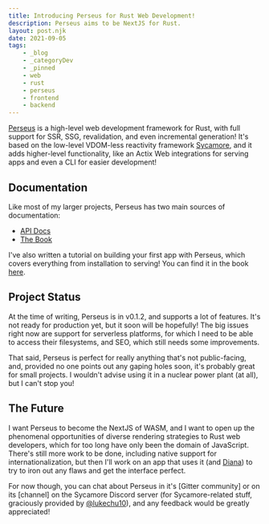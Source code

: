 ```yaml
---
title: Introducing Perseus for Rust Web Development!
description: Perseus aims to be NextJS for Rust.
layout: post.njk
date: 2021-09-05
tags:
    - _blog
    - _categoryDev
    - _pinned
    - web
    - rust
    - perseus
    - frontend
    - backend
---
```


[Perseus](https://github.com/arctic-hen7/perseus) is a high-level web development framework for Rust, with full support for SSR, SSG, revalidation, and even incremental generation! It's based on the low-level VDOM-less reactivity framework [Sycamore](https://github.com/sycamore-rs/sycamore), and it adds higher-level functionality, like an Actix Web integrations for serving apps and even a CLI for easier development!

## Documentation

Like most of my larger projects, Perseus has two main sources of documentation:

- [API Docs](https://docs.rs/perseus)
- [The Book](https://arctic-hen7.github.com/perseus)

I've also written a tutorial on building your first app with Perseus, which covers everything from installation to serving! You can find it in the book [here](https://arctic-hen7.github.io/perseus/tutorials/first_app/intro.html).

## Project Status

At the time of writing, Perseus is in v0.1.2, and supports a lot of features. It's not ready for production yet, but it soon will be hopefully! The big issues right now are support for serverless platforms, for which I need to be able to access their filesystems, and SEO, which still needs some improvements.

That said, Perseus is perfect for really anything that's not public-facing, and, provided no one points out any gaping holes soon, it's probably great for small projects. I wouldn't advise using it in a nuclear power plant (at all), but I can't stop you!

## The Future

I want Perseus to become the NextJS of WASM, and I want to open up the phenomenal opportunities of diverse rendering strategies to Rust web developers, which for too long have only been the domain of JavaScript. There's still more work to be done, including native support for internationalization, but then I'll work on an app that uses it (and [Diana](https://github.com/arctic-hen7/diana)) to try to iron out any flaws and get the interface perfect.

For now though, you can chat about Perseus in it's [Gitter community] or on its [channel] on the Sycamore Discord server (for Sycamore-related stuff, graciously provided by [@lukechu10](https://github.com/lukechu10)), and any feedback would be greatly appreciated!
